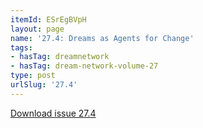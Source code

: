 ```yaml
---
itemId: ESrEgBVpH
layout: page
name: '27.4: Dreams as Agents for Change'
tags:
- hasTag: dreamnetwork
- hasTag: dream-network-volume-27
type: post
urlSlug: '27.4'
---
```

<a href="../files/pdfs/Volume_27/27.4_agents_for_change.pdf" download="">Download issue 27.4</a>